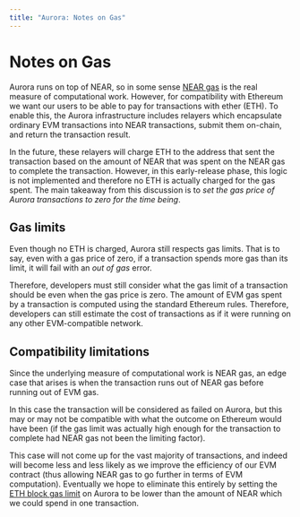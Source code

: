 ```yaml
---
title: "Aurora: Notes on Gas"
---
```


# Notes on Gas

Aurora runs on top of NEAR, so in some sense [NEAR gas] is the real measure of computational work.
However, for compatibility with Ethereum we want our users to be able to pay for transactions with ether (ETH).
To enable this, the Aurora infrastructure includes relayers which encapsulate ordinary EVM transactions into NEAR transactions, submit them on-chain, and return the transaction result.

In the future, these relayers will charge ETH to the address that sent the transaction based on the amount of NEAR that was spent on the NEAR gas to complete the transaction.
However, in this early-release phase, this logic is not implemented and therefore no ETH is actually charged for the gas spent.
The main takeaway from this discussion is to _set the gas price of Aurora transactions to zero for the time being_.

## Gas limits

Even though no ETH is charged, Aurora still respects gas limits. That is to say, even with a gas price of zero,
if a transaction spends more gas than its limit, it will fail with an _out of gas_ error.

Therefore, developers must still consider what the gas limit of a transaction should be even when the gas price is zero.
The amount of EVM gas spent by a transaction is computed using the standard Ethereum rules.
Therefore, developers can still estimate the cost of transactions as if it were running on any other EVM-compatible network.

## Compatibility limitations

Since the underlying measure of computational work is NEAR gas, an edge case that arises is when the transaction runs out of NEAR gas before running out of EVM gas.

In this case the transaction will be considered as failed on Aurora, but this may or may not be compatible with what the outcome on Ethereum would have been
(if the gas limit was actually high enough for the transaction to complete had NEAR gas not been the limiting factor).

This case will not come up for the vast majority of transactions, and indeed will become less and less likely as we improve the efficiency of our EVM contract
(thus allowing NEAR gas to go further in terms of EVM computation). Eventually we hope to eliminate this entirely by setting the [ETH block gas limit] on Aurora to be lower than the amount of NEAR which we could spend in one transaction.

[NEAR gas]: https://docs.near.org/docs/concepts/gas
[ETH block gas limit]: https://ethereum.org/en/developers/docs/blocks/#block-size
